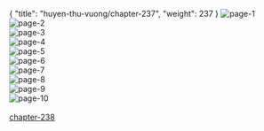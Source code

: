 { "title": "huyen-thu-vuong/chapter-237", "weight": 237 }
<img src="huyen-thu-vuong_0237_01-867ac2025aab27eeabc235a7beae507a.webp" alt="page-1" origin="http://1.bp.blogspot.com/-5XvjuXHNomg/W20BtmJnmdI/AAAAAAAAFT0/lVFPrMwcFyEXz1PJl4kdjat7oW1VUIUZACLcBGAs/s1600/1.jpg?imgmax=0"><br/>
<img src="huyen-thu-vuong_0237_02-1c3e74cf4a3290f2bbf8ecf1d981d64a.webp" alt="page-2" origin="http://1.bp.blogspot.com/-PFovDacQp_U/W20BtgSP_sI/AAAAAAAAFT4/cvpMLEZ4pSsY0TjnEixiC8vTc4HKzsG2QCLcBGAs/s1600/2.jpg?imgmax=0"><br/>
<img src="huyen-thu-vuong_0237_03-98c0e2c2da96aaa8c3f315c57a598d0c.webp" alt="page-3" origin="http://1.bp.blogspot.com/-ZRcXGQMRFhM/W20BusDkQ_I/AAAAAAAAFT8/Z7Ld-FYOrbQLUTCfSl280jX3HyncvsSQgCLcBGAs/s1600/3.jpg?imgmax=0"><br/>
<img src="huyen-thu-vuong_0237_04-f0c7d21ef53c5152da63791ece67e52f.webp" alt="page-4" origin="http://1.bp.blogspot.com/-ShQD18crDmU/W20Bu-HHMtI/AAAAAAAAFUA/vupQw4U_2jUYsg8OzU3htdqGHUeAZHRNwCLcBGAs/s1600/4.jpg?imgmax=0"><br/>
<img src="huyen-thu-vuong_0237_05-6fceda20b34bd69d0c18083199239af3.webp" alt="page-5" origin="http://1.bp.blogspot.com/-1Kg-vpT1HRQ/W20BvHG7izI/AAAAAAAAFUE/E8lnacFjDlURj6lf7fPRN4oN8FhFGdAbACLcBGAs/s1600/5.jpg?imgmax=0"><br/>
<img src="huyen-thu-vuong_0237_06-1af8d57e4e00b0081b3ebc251780f988.webp" alt="page-6" origin="http://1.bp.blogspot.com/-xKR5pDyGyWw/W20BvfEBVZI/AAAAAAAAFUI/oJwVFD5mtQAHAGkhZ-VKV9FpbG4ZRECTwCLcBGAs/s1600/6.jpg?imgmax=0"><br/>
<img src="huyen-thu-vuong_0237_07-50f22440803dd9fb4007a900b29227d1.webp" alt="page-7" origin="http://1.bp.blogspot.com/-t54lSgJq_6g/W20Bv2fQJkI/AAAAAAAAFUM/_firDRMYXFwmRzTPAFxk2QU3Zh0bxWkrQCLcBGAs/s1600/7.jpg?imgmax=0"><br/>
<img src="huyen-thu-vuong_0237_08-026e0e901a5bee04214ea7b9ad88bccc.webp" alt="page-8" origin="http://1.bp.blogspot.com/-DvlhCEp_Vc0/W20Bv1hiSrI/AAAAAAAAFUQ/5hIPXTaNGlw5-nORPKl7Y8h7A_qe5EeqgCLcBGAs/s1600/8.jpg?imgmax=0"><br/>
<img src="huyen-thu-vuong_0237_09-1a46d61efeec2b5ef52bd7700ffd9d45.webp" alt="page-9" origin="http://1.bp.blogspot.com/-nN7zaiyJt10/W20BwP4JM8I/AAAAAAAAFUU/vwJbZXj1nFAa2BqPrXflJLwUOQjWz9TxQCLcBGAs/s1600/9.jpg?imgmax=0"><br/>
<img src="huyen-thu-vuong_0237_10-6e208a9c2e0a2c5834ec40e5fe15dcb7.webp" alt="page-10" origin="http://1.bp.blogspot.com/-e-j5vmhq2Io/W20BtldQVOI/AAAAAAAAFTw/NBA0dP6dkdsg5YkZTlHsWyTqyfAZXiMhgCLcBGAs/s1600/10.jpg?imgmax=0"><br/>
<br/><a class="nextchap" href="/huyen-thu-vuong/chapter-238">chapter-238</a>
